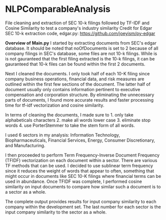 # NLPComparableAnalysis
File cleaning and extraction of SEC 10-k filings followed by TF-IDF and Cosine Similarity to test a company's industry similarity
Credit for Edgar SEC 10-k extraction code, edgar.py: https://github.com/joeyism/py-edgar 

**Overview of Main.py**
I started by extracting documents from SEC's edgar database. It should be noted that noOfDocuments is set to 2 because of all company filings in SEC's database, some files are not 10-k filings. While is is not gauranteed that the first filing extracted is the 10-k filings, it can be gauranteed that 10-k files can be found within the first 2 documents.

Next I cleaned the documents. I only took half of each 10-K filing since company business operations, financial data, and risk measures are outlined within the first few sections of the document. The latter half of document usually only contains information pertinent to executive compensation and corporation structure. By eliminating the unnecessary parts of documents, I found more accurate results and faster processing time for tf-idf vectorization and cosine similarity.

In terms of cleaning the documents, I made sure to 1. only take alphabeticals characters 2. make all words lower case 3. eliminate stop words 4. use PorterStemmer to take the stem form of all words. 

I used 6 sectors in my analysis: Information Technology, Biopharmaceuticals, Financial Services, Energy, Consumer Discretionary, and Manufacturing.

I then proceeded to perform Term Frequency-Inverse Document Frequency (TFIDF) vectorization on each document within a sector. There are various TF methods that can be used. I decided to use sublinear term frequency since it reduces the weight of words that appear to often, something that might occur in documents like SEC 10-K filings where financial terms can be used in abundance. Once TFIDF was complete, I performed cosine similarity on input documents to compare how similar such a document is to a sector as a whole.

The complete output provides results for input company similarity to each company within the development set. The last number for each sector is the input company similarity to the sector as a whole. 
